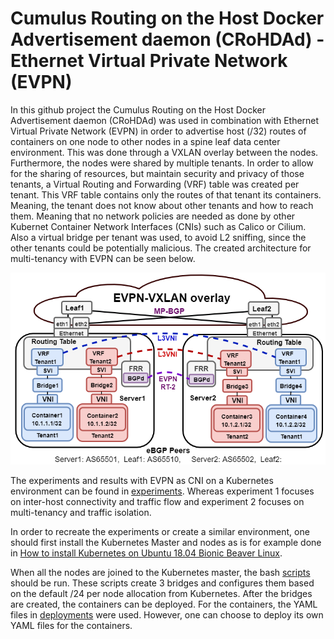 # Cumulus Routing on the Host Docker Advertisement daemon (CRoHDAd) - Ethernet Virtual Private Network (EVPN)
In this github project the Cumulus Routing on the Host Docker Advertisement daemon (CRoHDAd) was used in combination with Ethernet Virtual Private Network (EVPN) in order to advertise host (/32) routes of containers on one node to other nodes in a spine leaf data center environment. This was done through a VXLAN overlay between the nodes. Furthermore, the nodes were shared by multiple tenants. In order to allow for the sharing of resources, but maintain security and privacy of those tenants, a Virtual Routing and Forwarding (VRF) table was created per tenant. This VRF table contains only the routes of that tenant its containers. Meaning, the tenant does not know about other tenants and how to reach them. Meaning that no network policies are needed as done by other Kubernet Container Network Interfaces (CNIs) such as Calico or Cilium. Also a virtual bridge per tenant was used, to avoid L2 sniffing, since the other tenants could be potentially malicious. The created architecture for multi-tenancy with EVPN can be seen below.


![image](images/Architecture.png)


The experiments and results with EVPN as CNI on a Kubernetes environment can be found in [experiments](experiments). Whereas experiment 1 focuses on inter-host connectivity and traffic flow and experiment 2 focuses on multi-tenancy and traffic isolation.

In order to recreate the experiments or create a similar environment, one should first install the Kubernetes Master and nodes as is for example done in [How to install Kubernetes on Ubuntu 18.04 Bionic Beaver Linux](https://linuxconfig.org/how-to-install-kubernetes-on-ubuntu-18-04-bionic-beaver-linux).

When all the nodes are joined to the Kubernetes master, the bash [scripts]() should be run. These scripts create 3 bridges and configures them based on the default /24 per node allocation from Kubernetes. After the bridges are created, the containers can be deployed. For the containers, the YAML files in [deployments]() were used. However, one can choose to deploy its own YAML files for the containers.
